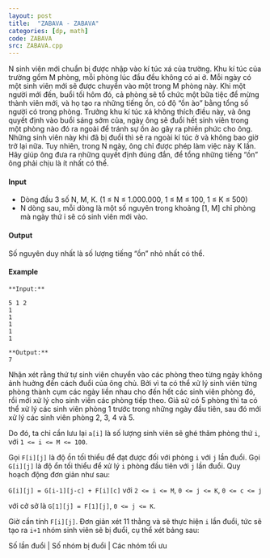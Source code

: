 ```yaml
---
layout: post
title:  "ZABAVA - ZABAVA"
categories: [dp, math]
code: ZABAVA
src: ZABAVA.cpp
---
```



N sinh viên mới chuẩn bị được nhập vào kí túc xá của trường. Khu kí túc của trường gồm M phòng, mỗi phòng lúc đầu đều không có ai ở. Mỗi ngày có một sinh viên mới sẽ được chuyển vào một trong M phòng này. Khi một người mới đến, buổi tối hôm đó, cả phòng sẽ tổ chức một bữa tiệc để mừng thành viên mới, và họ tạo ra những tiếng ồn, có độ “ồn ào” bằng tổng số người có trong phòng. Trưởng khu kí túc xá không thích điều này, và ông quyết định vào buổi sáng sớm của, ngày ông sẽ đuổi hết sinh viên trong một phòng nào đó ra ngoài để tránh sự ồn ào gây ra phiền phức cho ông. Những sinh viên này khi đã bị đuổi thì sẽ ra ngoài kí túc ở và không bao giờ trở lại nữa. Tuy nhiên, trong N ngày, ông chỉ được phép làm việc này K lần. Hãy giúp ông đưa ra những quyết định đúng đắn, để tổng những tiếng “ồn” ông phải chịu là ít nhất có thể. 

#### Input

*   Dòng đầu 3 số N, M, K. (1 ≤ N ≤ 1.000.000, 1 ≤ M ≤ 100, 1 ≤ K ≤ 500)
*   N dòng sau, mỗi dòng là một số nguyên trong khoảng \[1, M\] chỉ phòng mà ngày thứ i sẽ có sinh viên mới vào.

#### Output

Số nguyên duy nhất là số lượng tiếng “ồn” nhỏ nhất có thể.

#### Example

```
**Input:**

5 1 2
1
1
1
1
1

**Output:**
7
```

<!--more-->



Nhận xét rằng thứ tự sinh viên chuyển vào các phòng theo từng ngày không ảnh huởng đến cách đuổi của ông chủ. Bởi vì ta có thể xử lý sinh viên từng phòng thành cụm các ngày liền nhau cho đến hết các sinh viên phòng đó, rồi mới xử lý cho sinh viên các phòng tiếp theo. Giả sử có 5 phòng thì ta có thể  xử lý các sinh viên phòng 1 trước trong những ngày đầu tiên, sau đó mới xử lý các sinh viên phòng 2, 3, 4 và 5.

Do đó, ta chỉ cần lưu lại `a[i]` là số lượng sinh viên sẽ ghé thăm phòng thứ `i`, với `1 <= i <= M <= 100`.

Gọi `F[i][j]` là độ ồn tối thiểu để đạt được đối với phòng `i` với `j` lần đuổi. Gọi `G[i][j]` là độ ổn tối thiểu để xử lý `i` phòng đầu tiên với `j` lần đuổi. Quy hoạch động đơn giản như sau:

`G[i][j] = G[i-1][j-c] + F[i][c]` với `2 <= i <= M`, `0 <= j <= K`, `0 <= c <= j`

với cở sở là `G[1][j] = F[1][j]`, `0 <= j <= K`.

Giờ cần tính `F[i][j]`. Đơn giản xét 11 thằng và sẽ thực hiện `i` lần đuổi, tức sẽ tạo ra `i+1` nhóm sinh viên sẽ bị đuổi, cụ thể xét bảng sau:

<div class="table-full-width" markdown="block">

Số lần đuổi | Số nhóm bị đuổi | Các nhóm tối ưu
